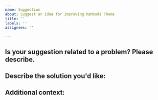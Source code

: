```yaml
---
name: Suggestion
about: Suggest an idea for improving ReMoods Theme
title: ''
labels: ''
assignees: ''

---
```


<!--
The suggestion should be related to one of the below:

- Idea based on a problem you met while using ReMoods.
- Idea for improving the current custom element.
- Idea for adding a new custom element.
- Idea for adding a helpful settings property.
- Idea for improving the note-taking experience.
- You have an idea but not sure ReMoods can help or not.
-->

## Is your suggestion related to a problem? Please describe.
<!-- A clear and concise description of what the problem is. Ex. I'm always frustrated when [...] -->



## Describe the solution you'd like:
<!-- A clear and concise description of what you want to happen. -->



## Additional context:
<!-- Add any other context or screenshots about the suggestion here. -->

